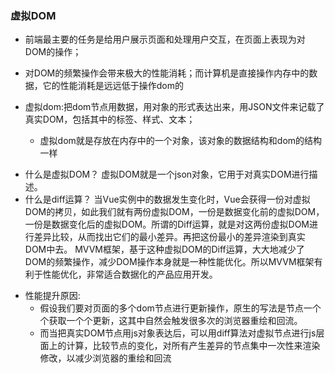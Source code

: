 ### 虚拟DOM
- 前端最主要的任务是给用户展示页面和处理用户交互，在页面上表现为对DOM的操作；
- 对DOM的频繁操作会带来极大的性能消耗；而计算机是直接操作内存中的数据，它的性能消耗是远远低于操作dom的

- 虚拟dom:把dom节点用数据，用对象的形式表达出来，用JSON文件来记载了真实DOM，包括其中的标签、样式、文本；
  - 虚拟dom就是存放在内存中的一个对象，该对象的数据结构和dom的结构一样

* 什么是虚拟DOM？
	虚拟DOM就是一个json对象，它用于对真实DOM进行描述。
* 什么是diff运算？
	当Vue实例中的数据发生变化时，Vue会获得一份对虚拟DOM的拷贝，如此我们就有两份虚拟DOM，一份是数据变化前的虚拟DOM，一份是数据变化后的虚拟DOM。所谓的Diff运算，就是对这两份虚拟DOM进行差异比较，从而找出它们的最小差异。再把这份最小的差异渲染到真实DOM中去。
	MVVM框架，基于这种虚拟DOM的Diff运算，大大地减少了DOM的频繁操作，减少DOM操作本身就是一种性能优化。所以MVVM框架有利于性能优化，非常适合数据化的产品应用开发。

- 性能提升原因:
  - 假设我们要对页面的多个dom节点进行更新操作，原生的写法是节点一个个获取一个个更新，这其中自然会触发很多次的浏览器重绘和回流。
  - 而当把真实DOM节点用js对象表达后，可以用diff算法对虚拟节点进行js层面上的计算，比较节点的变化，对所有产生差异的节点集中一次性来渲染修改，以减少浏览器的重绘和回流